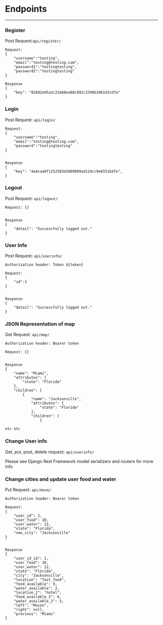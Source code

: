 # Endpoints
___

### Register
Post Request:`api/register/`

```
Request: 
{
    "username":"testing", 
    "email":"testing@testing.com", 
    "password1":"testingtesting", 
    "password2":"testingtesting" 
}

Response
{
    "key": "82682e95a3c23ab8ea88c891c3399b106143cd7e"
}
```


### Login

Post Request: `api/login/`

```
Request: 
{
    "username":"testing", 
    "email":"testing@testing.com", 
    "password":"testingtesting" 
}


Response
{
    "key": "4a4caa0f1252583d1009809ad124cc9e6551b4fe",
}
```

### Logout
Post Request: `api/logout/`

```
Request: {}


Response
{
    "detail": "Successfully logged out."
}
```

### User Info
Post Request: `api/userinfo/`

```
Authorization header: Token ${token}

Request: 
{
    "id":1
}


Response
{
    "detail": "Successfully logged out."
}
```


### JSON Representation of map

Get Request: `api/map/`


```
Authorization header: Bearer token

Request: {}


Response
{
    "name": "Miami",
    "attributes": {
        "state": "Florida"
    },
    "children": [
        {
            "name": "Jacksonville",
            "attributes": {
                "state": "Florida"
            },
            "children": [
                {

etc etc
```


### Change User info

Get, put, post, delete request: `api/userinfo/`

Please see Django Rest Framework model serializers and routers for more info

### Change cities and update user food and water 

Put Request: `api/move/`

```
Authorization header: Bearer token

Request: 
{
    "user_id": 1,
    "user_food": 10,
    "user_water": 12,
    "state": "Florida",
    "new_city": "Jacksonville"
}


Response
{
    "user_id_id": 1,
    "user_food": 10,
    "user_water": 12,
    "state": "Florida",
    "city": "Jacksonville",
    "location": "fast_food",
    "food_available": 9,
    "water_available": 2,
    "location_2": "hotel",
    "food_available_2": 6,
    "water_available_2": 3,
    "left": "Macon",
    "right": null,
    "previous": "Miami"
}
```
